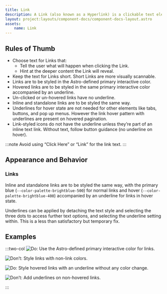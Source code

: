 ```yaml
---
title: Link
description: A Link (also known as a Hyperlink) is a clickable text element. It may be used for navigation and to trigger an event. Links are visualized to stand out from standard (non-clickable) text.
layout: project:layouts/component-docs/component-docs-layout.astro
assets:
    name: Link
---
```


## Rules of Thumb

- Choose text for Links that:
  - Tell the user what will happen when clicking the Link.
  - Hint at the deeper content the Link will reveal.
- Keep the text for Links short. Short Links are more visually scannable.
- Links are to be styled in the Astro-defined primary interactive color.
- Hovered links are to be styled in the same primary interactive color accompanied by an underline.
- Un-clicked or un-hovered links have no underline.
- Inline and standalone links are to be styled the same way.
- Underlines for hover state are not needed for other elements like tabs, buttons, and pop up menus. However the link hover pattern with underlines are present on hovered pagination.
- Link-styled icons do not have the underline unless they’re part of an inline text link. Without text, follow button guidance (no underline on hover).

:::note
Avoid using “Click Here” or “Link” for the link text.
:::

## Appearance and Behavior

### Links

Inline and standalone links are to be styled the same way, with the primary blue (`--color-palette-brightblue-500`) for normal links and hover (`--color-palette-brightblue-400`) accompanied by an underline for links in hover state.

Underlines can be applied by detaching the text style and selecting the three dots to access further text options, and selecting the underline setting within. This is a less than satisfactory but temporary fix.

## Examples

:::two-col
![Do: Use the Astro-defined primary interactive color for links.](/img/components/link/links-do-1.webp "Do: Use the Astro-defined primary interactive color for links.")

![Don’t: Style links with non-link colors.](/img/components/link/links-dont-1.webp "Don’t: Style links with non-link colors.")

![Do: Style hovered links with an underline without any color change.](/img/components/link/links-do-2.webp "Do: Style hovered links with an underline without any color change.")

![Don’t: Add underlines on non-hovered links.](/img/components/link/links-dont-2.webp "Don’t: Add underlines on non-hovered links.")

:::
